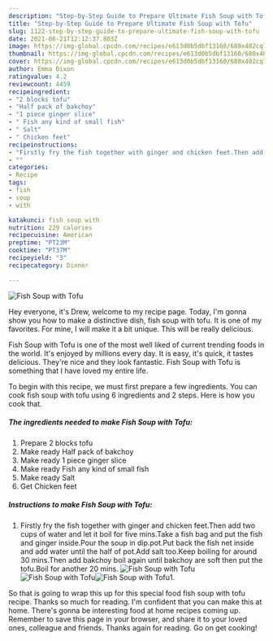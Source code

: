 ```yaml
---
description: "Step-by-Step Guide to Prepare Ultimate Fish Soup with Tofu"
title: "Step-by-Step Guide to Prepare Ultimate Fish Soup with Tofu"
slug: 1122-step-by-step-guide-to-prepare-ultimate-fish-soup-with-tofu
date: 2021-06-21T12:12:37.803Z
image: https://img-global.cpcdn.com/recipes/e613d0b5dbf13160/680x482cq70/fish-soup-with-tofu-recipe-main-photo.jpg
thumbnail: https://img-global.cpcdn.com/recipes/e613d0b5dbf13160/680x482cq70/fish-soup-with-tofu-recipe-main-photo.jpg
cover: https://img-global.cpcdn.com/recipes/e613d0b5dbf13160/680x482cq70/fish-soup-with-tofu-recipe-main-photo.jpg
author: Emma Dixon
ratingvalue: 4.2
reviewcount: 4459
recipeingredient:
- "2 blocks tofu"
- "Half pack of bakchoy"
- "1 piece ginger slice"
- " Fish any kind of small fish"
- " Salt"
- " Chicken feet"
recipeinstructions:
- "Firstly fry the fish together with ginger and chicken feet.Then add two cups of water and let it boil for five mins.Take a fish bag and put the fish and ginger inside.Pour the soup in dip.pot.Put back the fish net inside and add water until the half of pot.Add salt too.Keep boiling for around 30 mins.Then add bakchoy boil again until bakchoy are soft then put the tofu.Boil for another 20 mins."
- ""
categories:
- Recipe
tags:
- fish
- soup
- with

katakunci: fish soup with 
nutrition: 229 calories
recipecuisine: American
preptime: "PT23M"
cooktime: "PT37M"
recipeyield: "3"
recipecategory: Dinner

---
```



![Fish Soup with Tofu](https://img-global.cpcdn.com/recipes/e613d0b5dbf13160/680x482cq70/fish-soup-with-tofu-recipe-main-photo.jpg)

Hey everyone, it's Drew, welcome to my recipe page. Today, I'm gonna show you how to make a distinctive dish, fish soup with tofu. It is one of my favorites. For mine, I will make it a bit unique. This will be really delicious.



Fish Soup with Tofu is one of the most well liked of current trending foods in the world. It's enjoyed by millions every day. It is easy, it's quick, it tastes delicious. They're nice and they look fantastic. Fish Soup with Tofu is something that I have loved my entire life.


To begin with this recipe, we must first prepare a few ingredients. You can cook fish soup with tofu using 6 ingredients and 2 steps. Here is how you cook that.

<!--inarticleads1-->

##### The ingredients needed to make Fish Soup with Tofu:

1. Prepare 2 blocks tofu
1. Make ready Half pack of bakchoy
1. Make ready 1 piece ginger slice
1. Make ready  Fish any kind of small fish
1. Make ready  Salt
1. Get  Chicken feet




<!--inarticleads2-->

##### Instructions to make Fish Soup with Tofu:

1. Firstly fry the fish together with ginger and chicken feet.Then add two cups of water and let it boil for five mins.Take a fish bag and put the fish and ginger inside.Pour the soup in dip.pot.Put back the fish net inside and add water until the half of pot.Add salt too.Keep boiling for around 30 mins.Then add bakchoy boil again until bakchoy are soft then put the tofu.Boil for another 20 mins.
<img src="https://img-global.cpcdn.com/steps/b208d6c148d2f8be/160x128cq70/fish-soup-with-tofu-recipe-step-1-photo.jpg" alt="Fish Soup with Tofu"><img src="https://img-global.cpcdn.com/steps/020b465a1435c95a/160x128cq70/fish-soup-with-tofu-recipe-step-1-photo.jpg" alt="Fish Soup with Tofu"><img src="https://img-global.cpcdn.com/steps/07339fd14b62e0d1/160x128cq70/fish-soup-with-tofu-recipe-step-1-photo.jpg" alt="Fish Soup with Tofu">1. 




So that is going to wrap this up for this special food fish soup with tofu recipe. Thanks so much for reading. I'm confident that you can make this at home. There's gonna be interesting food at home recipes coming up. Remember to save this page in your browser, and share it to your loved ones, colleague and friends. Thanks again for reading. Go on get cooking!

